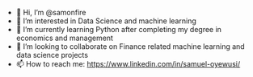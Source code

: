 - 👋 Hi, I’m @samonfire
- 👀 I’m interested in Data Science and machine learning
- 🌱 I’m currently learning Python after completing my degree in economics and management
- 💞️ I’m looking to collaborate on Finance related machine learning and data science projects
- 📫 How to reach me: https://www.linkedin.com/in/samuel-oyewusi/

<!---
samonfire/samonfire is a ✨ special ✨ repository because its `README.md` (this file) appears on your GitHub profile.
You can click the Preview link to take a look at your changes.
--->
